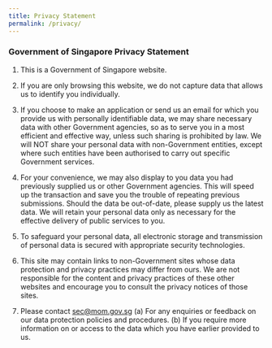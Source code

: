 ```yaml
---
title: Privacy Statement
permalink: /privacy/
---
```


### **Government of Singapore Privacy Statement**

1. This is a Government of Singapore website.

2. If you are only browsing this website, we do not capture data that allows us to identify you individually.

3. If you choose to make an application or send us an email for which you provide us with personally identifiable data, we may share necessary data with other Government agencies, so as to serve you in a most efficient and effective way, unless such sharing is prohibited by law. We will NOT share your personal data with non-Government entities, except where such entities have been authorised to carry out specific Government services.

4. For your convenience, we may also display to you data you had previously supplied us or other Government agencies. This will speed up the transaction and save you the trouble of repeating previous submissions. Should the data be out-of-date, please supply us the latest data. We will retain your personal data only as necessary for the effective delivery of public services to you.

5. To safeguard your personal data, all electronic storage and transmission of personal data is secured with appropriate security technologies.

6. This site may contain links to non-Government sites whose data protection and privacy practices may differ from ours. We are not responsible for the content and privacy practices of these other websites and encourage you to consult the privacy notices of those sites. 

7. Please contact [sec@mom.gov.sg](sec@mom.gov.sg)
(a) For any enquiries or feedback on our data protection policies and procedures.
(b) If you require more information on or access to the data which you have earlier provided to us.
